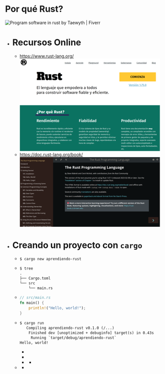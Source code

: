 # Por qué Rust?
![Program software in rust by Taewyth | Fiverr](https://fiverr-res.cloudinary.com/images/t_main1,q_auto,f_auto,q_auto,f_auto/gigs/222485243/original/6c521669a87de73c1c57a8e5f625b5e6e2caf36f/program-software-in-rust.png)
- # Recursos Online
	- https://www.rust-lang.org/
	  ![image.png](../assets/image_1704925052406_0.png)
	- https://doc.rust-lang.org/book/
	  ![image.png](../assets/image_1704925208540_0.png)
- # Creando un proyecto con `cargo`
	- ```shell
	  $ cargo new aprendiendo-rust
	  ```
	- ```shell
	  $ tree
	  .
	  ├── Cargo.toml
	  └── src
	      └── main.rs
	  ```
	- ```rust
	  // src/main.rs
	  fn main() {
	      println!("Hello, world!");
	  }
	  ```
	- ```shell
	  $ cargo run
	     Compiling aprendiendo-rust v0.1.0 (/...)
	      Finished dev [unoptimized + debuginfo] target(s) in 0.43s
	       Running `target/debug/aprendiendo-rust`
	  Hello, world!
	  ```
		-
		-
		-
			-
	-
		-